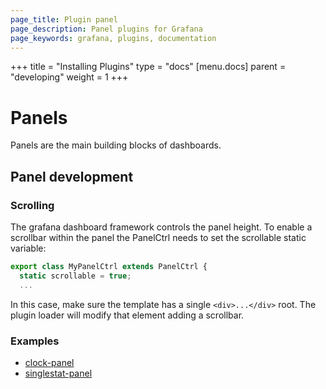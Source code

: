 ```yaml
---
page_title: Plugin panel
page_description: Panel plugins for Grafana
page_keywords: grafana, plugins, documentation
---
```



+++
title = "Installing Plugins"
type = "docs"
[menu.docs]
parent = "developing"
weight = 1
+++


# Panels

Panels are the main building blocks of dashboards.

## Panel development


### Scrolling
The grafana dashboard framework controls the panel height.  To enable a scrollbar within the panel the PanelCtrl needs to set the scrollable static variable:

```javascript
export class MyPanelCtrl extends PanelCtrl {
  static scrollable = true;
  ...
```

In this case, make sure the template has a single `<div>...</div>` root.  The plugin loader will modify that element adding a scrollbar.



### Examples

- [clock-panel](https://github.com/grafana/clock-panel)
- [singlestat-panel](https://github.com/grafana/grafana/blob/master/public/app/plugins/panel/singlestat/module.ts)

